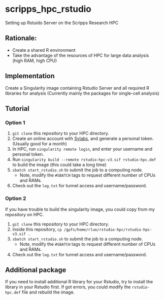# scripps_hpc_rstudio
Setting up Rstuido Server on the Scripps Research HPC

## Rationale: 
- Create a shared R environment
- Take the advantage of the resources of HPC for large data analysis (high RAM, high CPU)

## Implementation
Create a Singularity image containing Rstudio Server and all required R libraries for analysis (Currently mainly the packages for single-cell analysis)

## Tutorial

### Option 1
1. `git clone` this repository to your HPC directory. 
2. Create an online account with [Sylabs](https://sylabs.io/), and generate a personal token. (Usually good for a month)
3. In HPC, run `singularity remote login`, and enter your username and personal token. 
4. Run `singularity build --remote rstudio-hpc-v3.sif rstudio-hpc.def` to build the image (this could take a long time)
5. `sbatch start_rstudio.sh` to submit the job to a computing node. 
    - Note, modify the `#SBATCH` tags to request different number of CPUs and RAMs.
6. Check out the `log.txt` for tunnel access and username/password.

### Option 2
If you have trouble to build the singularity image, you could copy from my repository on HPC. 

1. `git clone` this repository to your HPC directory. 
2. Inside this repository, `cp /gpfs/home/rluo/rstudio-hpc/rstudio-hpc-v3.sif .`
3. `sbatch start_rstudio.sh` to submit the job to a computing node. 
    - Note, modify the `#SBATCH` tags to request different number of CPUs and RAMs.
4. Check out the `log.txt` for tunnel access and username/password.

## Additional package
If you need to install additional R library for your Rstudio, try to install the library in your Rstudio first. If got errors, you could modify the `rstudio-hpc.def` file and rebuild the image. 